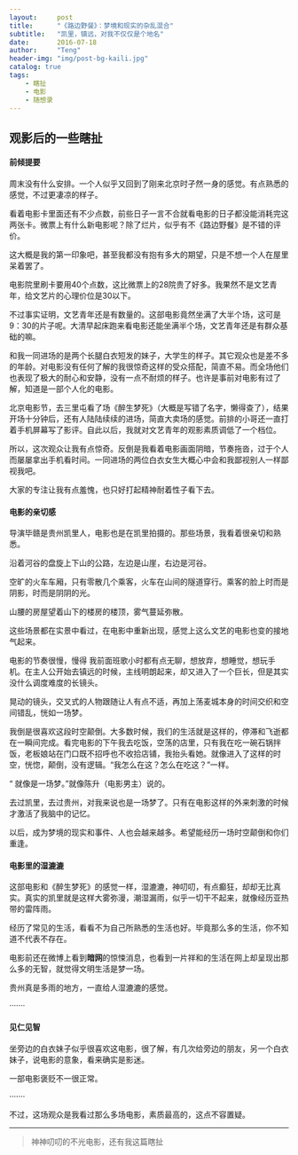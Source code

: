 ```yaml
---
layout:     post
title:      "《路边野餐》：梦境和现实的杂乱混合"
subtitle:   "凯里，镇远，对我不仅仅是个地名"
date:       2016-07-18
author:     "Teng"
header-img: "img/post-bg-kaili.jpg"
catalog: true
tags:
    - 瞎扯
    - 电影
    - 随想录
---
```


##  观影后的一些瞎扯

#### 前倾提要

周末没有什么安排。一个人似乎又回到了刚来北京时孑然一身的感觉。有点熟悉的感觉，不过更凄凉的样子。

看着电影卡里面还有不少点数，前些日子一言不合就看电影的日子都没能消耗完这两张卡。微票上有什么新电影呢？除了烂片，似乎有不《路边野餐》是不错的评价。

这大概是我的第一印象吧，甚至我都没有抱有多大的期望，只是不想一个人在屋里呆着罢了。

电影院里刷卡要用40个点数，这比微票上的28院贵了好多。我果然不是文艺青年，给文艺片的心理价位是30以下。

不过事实证明，文艺青年还是有数量的。这部电影竟然坐满了大半个场，这可是9：30的片子呢。大清早起床跑来看电影还能坐满半个场，文艺青年还是有群众基础的嘛。

和我一同进场的是两个长腿白衣短发的妹子，大学生的样子。其它观众也是差不多的年龄。对电影没有任何了解的我很惊奇这样的受众搭配，简直不易。而全场他们也表现了极大的耐心和安静，没有一点不耐烦的样子。也许是事前对电影有过了解，知道是一部个人化的电影。

北京电影节，去三里屯看了场《醉生梦死》（大概是写错了名字，懒得查了），结果开场十分钟后，还有人陆陆续续的进场，简直大卖场的感觉。前排的小哥还一直打着手机屏幕写了影评。自此以后，我就对文艺青年的观影素质调低了一个档位。

所以，这次观众让我有点惊奇。反倒是我看着电影画面阴暗，节奏拖沓，过于个人而屡屡拿出手机看时间。一同进场的两位白衣女生大概心中会和我鄙视别人一样鄙视我吧。

大家的专注让我有点羞愧，也只好打起精神耐着性子看下去。

#### 电影的亲切感

导演毕赣是贵州凯里人，电影也是在凯里拍摄的。那些场景，我看着很亲切和熟悉。

沿着河谷的盘旋上下山的公路，左边是山崖，右边是河谷。

空旷的火车车厢，只有零散几个乘客，火车在山间的隧道穿行。乘客的脸上时而是阴影，时而是阴阴的光。

山腰的房屋望着山下的楼房的楼顶，雾气蔓延弥散。

这些场景都在实景中看过，在电影中重新出现，感觉上这么文艺的电影也变的接地气起来。

电影的节奏很慢，慢得 我前面班歌小时都有点无聊，想放弃，想睡觉，想玩手机。在主人公开始去镇远的时候，主线明朗起来，却又进入了一个巨长，但是其实没什么调度难度的长镜头。

晃动的镜头，交叉式的人物跟随让人有点不适，再加上荡麦城本身的时间交织和空间错乱，恍如一场梦。

我倒是很喜欢这段时空颠倒。大多数时候，我们的生活就是这样的，停滞和飞逝都在一瞬间完成。看完电影的下午我去吃饭，空荡的店里，只有我在吃一碗石锅拌饭，老板娘站在门口既不招呼也不收拾店铺，我抬头看她。就像进入了这样的时空，恍惚，颠倒，没有逻辑。“我怎么在这？怎么在吃这？”一样。

“ 就像是一场梦。”就像陈升（电影男主）说的。

去过凯里，去过贵州，对我来说也是一场梦了。只有在电影这样的外来刺激的时候才激活了我脑中的记忆。

以后，成为梦境的现实和事件、人也会越来越多。希望能经历一场时空颠倒和你们重逢。

#### 电影里的湿漉漉

这部电影和《醉生梦死》的感觉一样，湿漉漉，神叨叨，有点癫狂，却却无比真实。真实的凯里就是这样大雾弥漫，潮湿漏雨，似乎一切干不起来，就像经历亚热带的雷阵雨。

经历了常见的生活，看看不为自己所熟悉的生活也好。毕竟那么多的生活，你不知道不代表不存在。

电影前还在微博上看到**暗网**的惊悚消息，也看到一片祥和的生活在网上却呈现出那么多的无智，就觉得文明生活是梦一场。

贵州真是多雨的地方，一直给人湿漉漉的感觉。

·······

#### 见仁见智

坐旁边的白衣妹子似乎很喜欢这电影，很了解，有几次给旁边的朋友，另一个白衣妹子，说电影的意象，看来确实是影迷。

一部电影褒贬不一很正常。

·······

不过，这场观众是我看过那么多场电影，素质最高的，这点不容置疑。




-----
> 神神叨叨的不光电影，还有我这篇瞎扯



 
